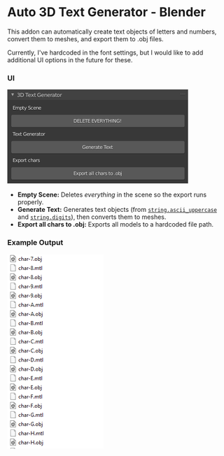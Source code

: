 # Auto 3D Text Generator - Blender

This addon can automatically create text objects of letters and numbers, convert them to meshes, and export them to .obj files.

Currently, I've hardcoded in the font settings, but I would like to add additional UI options in the future for these.

### UI

![UI](./screenshots/ui.png 'UI')

- **Empty Scene:** Deletes _everything_ in the scene so the export runs properly.
- **Generate Text:** Generates text objects (from [`string.ascii_uppercase`](https://docs.python.org/3/library/string.html#string.ascii_uppercase) and [`string.digits`](https://docs.python.org/3/library/string.html#string.digits)), then converts them to meshes.
- **Export all chars to .obj:** Exports all models to a hardcoded file path.

### Example Output

![UI](./screenshots/output.png 'UI')
